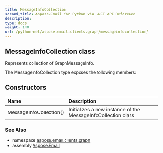 ```yaml
---
title: MessageInfoCollection
second_title: Aspose.Email for Python via .NET API Reference
description: 
type: docs
weight: 140
url: /python-net/aspose.email.clients.graph/messageinfocollection/
---
```


## MessageInfoCollection class

Represents collection of GraphMessageInfo.

The MessageInfoCollection type exposes the following members:
## Constructors
| Name | Description |
| :- | :- |
|MessageInfoCollection()|Initializes a new instance of the MessageInfoCollection class|

### See Also

* namespace [aspose.email.clients.graph](/python-net/aspose.email.clients.graph/)
* assembly [Aspose.Email](/python-net/)

